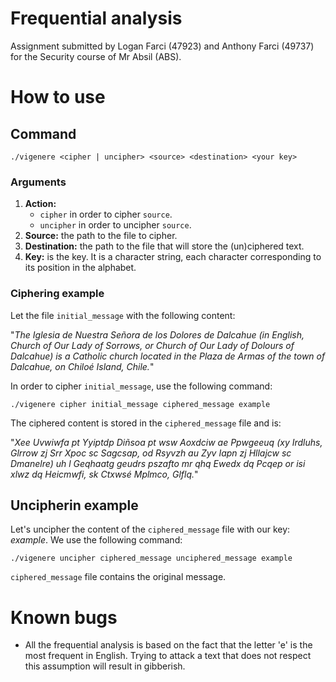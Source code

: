 # Frequential analysis
Assignment submitted by Logan Farci (47923) and Anthony Farci (49737) for the Security course of Mr Absil (ABS).

# How to use
## Command
```
./vigenere <cipher | uncipher> <source> <destination> <your key>
```
### Arguments
1. **Action:** 
   - ```cipher``` in order to cipher ```source```.
   - ```uncipher``` in order to uncipher ```source```.
2. **Source:** the path to the file to cipher.
3. **Destination:** the path to the file that will store the (un)ciphered text.
4. **Key:** is the key. It is a character string, each character corresponding to its position in the alphabet.

### Ciphering example
Let the file ```initial_message``` with the following content:

"*The Iglesia de Nuestra Señora de los Dolores de Dalcahue (in English, Church of Our Lady of Sorrows, or Church of Our Lady of Dolours of Dalcahue) is a Catholic church located in the Plaza de Armas of the town of Dalcahue, on Chiloé Island, Chile.*"

In order to cipher ```initial_message```, use the following command: 
```
./vigenere cipher initial_message ciphered_message example
```

The ciphered content is stored in the ```ciphered_message``` file and is:

"*Xee Uvwiwfa pt Yyiptdp Diñsoa pt wsw Aoxdciw ae Ppwgeeuq (xy Irdluhs, Glrrow zj Srr Xpoc sc Sagcsap, od Rsyvzh au Zyv Iapn zj Hllajcw sc Dmanelre) uh l Geqhaatg geudrs pszafto mr qhq Ewedx dq Pcqep or isi xlwz dq Heicmwfi, sk Ctxwsé Mplmco, Glflq.*"

## Uncipherin example
Let's uncipher the content of the ```ciphered_message``` file with our key: *example*. We use the following command: 
```
./vigenere uncipher ciphered_message unciphered_message example
```

```ciphered_message``` file contains the original message.

# Known bugs
- All the frequential analysis is based on the fact that the letter 'e' is the most frequent in English. Trying to attack a text that does not respect this assumption will result in gibberish. 

